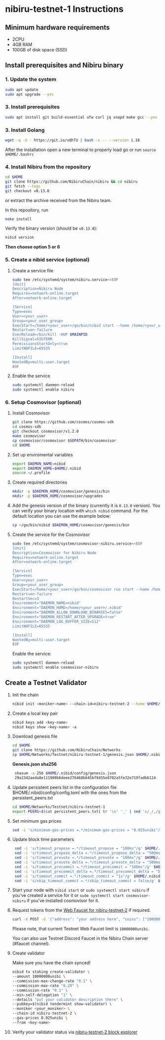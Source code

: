 # nibiru-testnet-1 Instructions

## Minimum hardware requirements

- 2CPU
- 4GB RAM
- 100GB of disk space (SSD)

## Install prerequisites and Nibiru binary

### 1. Update the system

```bash
sudo apt update
sudo apt upgrade --yes
```

### 3. Install prerequisites

```bash
sudo apt install git build-essential ufw curl jq snapd make gcc --yes
```

### 3. Install Golang

```bash
wget -q -O - https://git.io/vQhTU | bash -s -- --version 1.18
```

After the installation open a new terminal to properly load go or run `source $HOME/.bashrc`

### 4. Install Nibiru from the repository

```bash
cd $HOME
git clone https://github.com/NibiruChain/nibiru && cd nibiru
git fetch --tags
git checkout v0.13.0
```

or extract the archive received from the Nibiru team.

In this repository, run

```bash
make install
```

Verify the binary version (should be `v0.13.0`):

```bash
nibid version
```

**Then choose option 5 or 6**

### 5. Create a nibid service (optional)

1. Create a service file

   ```bash
   sudo tee /etc/systemd/system/nibiru.service<<EOF
   [Unit]
   Description=Nibiru Node
   Requires=network-online.target
   After=network-online.target

   [Service]
   Type=exec
   User=<your_user>
   Group=<your_user_group>
   ExecStart=/home/<your_user>/go/bin/nibid start --home /home/<your_user>/.nibid
   Restart=on-failure
   ExecReload=/bin/kill -HUP $MAINPID
   KillSignal=SIGTERM
   PermissionsStartOnly=true
   LimitNOFILE=65535

   [Install]
   WantedBy=multi-user.target
   EOF
   ```

2. Enable the service

   ```bash
   sudo systemctl daemon-reload
   sudo systemctl enable nibiru
   ```

### 6. Setup Cosmovisor (optional)

1. Install Cosmovisor

   ```bash
   git clone https://github.com/cosmos/cosmos-sdk
   cd cosmos-sdk
   git checkout cosmovisor/v1.2.0
   make cosmovisor
   cp cosmovisor/cosmovisor $GOPATH/bin/cosmovisor
   cd $HOME
   ```

2. Set up enviromental variables

   ```bash
   export DAEMON_NAME=nibid
   export DAEMON_HOME=$HOME/.nibid
   source ~/.profile
   ```

3. Create required directories

   ```bash
   mkdir -p $DAEMON_HOME/cosmovisor/genesis/bin
   mkdir -p $DAEMON_HOME/cosmovisor/upgrades
   ```

4. Add the genesis version of the binary (currently it is `0.13.0` version). You can verify your binary location with `which nibid` command. For the default location you can use the example below:

   ```bash
   cp ~/go/bin/nibid $DAEMON_HOME/cosmovisor/genesis/bin
   ```

5. Create the service for the Cosmovisor

   ```bash
   sudo tee /etc/systemd/system/cosmovisor-nibiru.service<<EOF
   [Unit]
   Description=Cosmovisor for Nibiru Node
   Requires=network-online.target
   After=network-online.target

   [Service]
   Type=exec
   User=<your_user>
   Group=<your_user_group>
   ExecStart=/home/<your_user>/go/bin/cosmovisor run start --home /home/<your_user>/.nibid
   Restart=on-failure
   RestartSec=3
   Environment="DAEMON_NAME=nibid"
   Environment="DAEMON_HOME=/home/<your_user>/.nibid"
   Environment="DAEMON_ALLOW_DOWNLOAD_BINARIES=false"
   Environment="DAEMON_RESTART_AFTER_UPGRADE=true"
   Environment="DAEMON_LOG_BUFFER_SIZE=512"
   LimitNOFILE=65535

   [Install]
   WantedBy=multi-user.target
   EOF
   ```

   Enable the service:

   ```bash
   sudo systemctl daemon-reload
   sudo systemctl enable cosmovisor-nibiru
   ```

## Create a Testnet Validator

1. Init the chain

   ```bash
   nibid init <moniker-name> --chain-id=nibiru-testnet-2 --home $HOME/.nibid
   ```

2. Create a local key pair

   ```bash
   nibid keys add <key-name>
   nibid keys show <key-name> -a
   ```

3. Download genesis file

   ```bash
   cd $HOME
   git clone https://github.com/NibiruChain/Networks
   cp $HOME/Networks/Testnet/nibiru-testnet-1/genesis.json $HOME/.nibid/config/genesis.json
   ```

   **Genesis.json sha256**

   ```bash
    shasum -a 256 $HOME/.nibid/config/genesis.json
    29a2342aeda8e111909b6deee276468b645bf9455e8702a5fe32e719fadb6124  /home/<user>/.nibid/config/genesis.json
   ```

4. Update persistent peers list in the configuration file $HOME/.nibid/config/config.toml with the ones from the persistent_peers.txt

   ```bash
   cd $HOME/Networks/Testnet/nibiru-testnet-1
   export PEERS=$(cat persistent_peers.txt| tr '\n' '_' | sed 's/_/,/g;s/,$//;s/^/"/;s/$/"/') && sed -i "s/persistent_peers = \"\"/persistent_peers = ${PEERS}/g" $HOME/.nibid/config/config.toml
   ```

5. Set minimum gas prices

   ```bash
   sed -i 's/minimum-gas-prices =.*/minimum-gas-prices = "0.025unibi"/g' $HOME/.nibid/config/app.toml
   ```

6. Update block time parameters

   ```bash
    sed -i 's/timeout_propose =.*/timeout_propose = "100ms"/g' $HOME/.nibid/config/config.toml
    sed -i 's/timeout_propose_delta =.*/timeout_propose_delta = "500ms"/g' $HOME/.nibid/config/config.toml
    sed -i 's/timeout_prevote =.*/timeout_prevote = "100ms"/g' $HOME/.nibid/config/config.toml
    sed -i 's/timeout_prevote_delta =.*/timeout_prevote_delta = "500ms"/g' $HOME/.nibid/config/config.toml
    sed -i 's/timeout_precommit =.*/timeout_precommit = "100ms"/g' $HOME/.nibid/config/config.toml
    sed -i 's/timeout_precommit_delta =.*/timeout_precommit_delta = "500ms"/g' $HOME/.nibid/config/config.toml
    sed -i 's/timeout_commit =.*/timeout_commit = "1s"/g' $HOME/.nibid/config/config.toml
    sed -i 's/skip_timeout_commit =.*/skip_timeout_commit = false/g' $HOME/.nibid/config/config.toml
   ```

7. Start your node with  `nibid start` or `sudo systemctl start nibiru` if you've created a service for it or `sudo systemctl start cosmovisor-nibiru` if you've installed cosmovisor for it.

8. Request tokens from the [Web Faucet for nibiru-testnet-2](https://faucet.testnet-2.nibiru.fi/) if required.

   ```bash
   curl -X POST -d '{"address": "your address here", "coins": ["10000000unibi"]}' https://faucet.testnet-2.nibiru.fi/
   ```

   Please note, that current Testnet Web Faucet limit is `10000000unibi`.

   You can also use Testnet Discord Faucet in the Nibiru Chain server (#faucet channel).

9. Create validator

   Make sure you have the chain synced!

   ```bash
   nibid tx staking create-validator \
   --amount 10000000unibi \
   --commission-max-change-rate "0.1" \
   --commission-max-rate "0.20" \
   --commission-rate "0.1" \
   --min-self-delegation "1" \
   --details "put your validator description there" \
   --pubkey=$(nibid tendermint show-validator) \
   --moniker <your_moniker> \
   --chain-id nibiru-testnet-2 \
   --gas-prices 0.025unibi \
   --from <key-name>
   ```

10. Verify your validator status via [nibiru-testnet-2 block explorer](https://explorer.testnet-2.nibiru.fi/)
